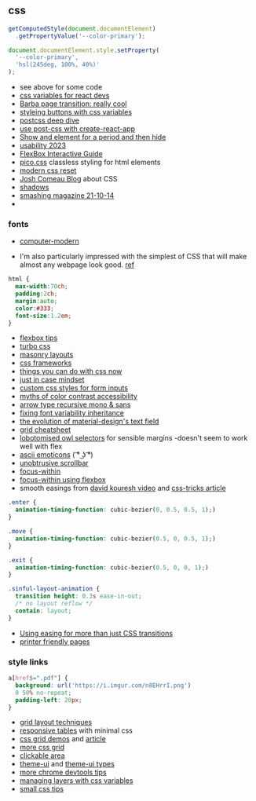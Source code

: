 ## css


```js
getComputedStyle(document.documentElement)
  .getPropertyValue('--color-primary');

document.documentElement.style.setProperty(
  '--color-primary',
  'hsl(245deg, 100%, 40%)'
);
```


- see above for some code
- [css variables for react devs](https://www.joshwcomeau.com/css/css-variables-for-react-devs/)
- [Barba page transition: really cool](https://barba.js.org/docs/getstarted/intro/)
- [styleing buttons with css variables](https://dev.to/isevcik/styling-button-component-with-css-custom-variables-d6h)
- [postcss deep dive](https://webdesign.tutsplus.com/series/postcss-deep-dive--cms-889)
- [use post-css with create-react-app](https://9to5tutorial.com/create-a-postcss-environment-with-create-react-app)
- [Show and element for a period and then hide](https://codepen.io/rishatmuhametshin/pen/BaWzLdX)
- [usability 2023](https://www.smashingmagazine.com/2023/01/usability-2023/)
- [FlexBox Interactive Guide](https://www.joshwcomeau.com/css/interactive-guide-to-flexbox/)
- [pico.css](https://github.com/picocss/pico) classless styling for html elements
- [modern css reset](https://www.joshwcomeau.com/css/custom-css-reset/)
- [Josh Comeau Blog](https://www.joshwcomeau.com/) about CSS
- [shadows](https://www.joshwcomeau.com/css/designing-shadows/)
- [smashing magazine 21-10-14](https://www.smashingmagazine.com/2021/10/modern-css-solutions-for-common-problems/)
- 
### fonts

- [computer-modern](https://www.checkmyworking.com/cm-web-fonts/)


-  I'm also particularly impressed with the simplest of CSS that will make almost any webpage look good. [ref](https://responsivedesign.is/articles/rwd-weekly-433/?utm_source=Responsive+Design+Weekly&utm_campaign=4e437a1ff5-RWD_Newsletter_433&utm_medium=email&utm_term=0_df65b6d7c8-4e437a1ff5-52081993)

```css
html {
  max-width:70ch;
  padding:2ch;
  margin:auto;
  color:#333;
  font-size:1.2em;
}
```

- [flexbox tips](https://dev.to/melnik909/my-3-tips-about-flexbox-that-will-make-your-css-better-50g6)
- [turbo css](https://boomla.com/turbo-css)
- [masonry layouts](https://freefrontend.com/css-masonry-layout-examples/)
- [css frameworks](https://alexmercedcoder.medium.com/ultimate-2021-list-of-css-frameworks-and-component-libraries-for-angular-react-vue-and-svelte-696ef7ca0032)
- [things you can do with css now](https://www.smashingmagazine.com/2021/02/things-you-can-do-with-css-today/)
- [just in case mindset](https://ishadeed.com/article/the-just-in-case-mindset-css/)
- [custom css styles for form inputs](https://moderncss.dev/custom-css-styles-for-form-inputs-and-textareas/)
- [myths of color contrast accessibility](https://uxmovement.com/buttons/the-myths-of-color-contrast-accessibility/)
- [arrow type recursive mono & sans](https://github.com/arrowtype/recursive)
- [fixing font variability inheritance](https://pixelambacht.nl/2019/fixing-variable-font-inheritance/)
- [the evolution of material-design's text field](https://medium.com/google-design/the-evolution-of-material-designs-text-fields-603688b3fe03)
- [grid cheatsheet](http://grid.malven.co/)
- [lobotomised owl selectors](https://alistapart.com/article/axiomatic-css-and-lobotomized-owls/) for sensible margins -doesn't seem to work well with flex
- [ascii emoticons](https://upli.st/l/list-of-all-ascii-emoticons) ( ͡° ͜ʖ ͡°)
- [unobtrusive scrollbar](https://codepen.io/zachleat/pen/oNvprpX)
- [focus-within](https://developer.mozilla.org/en-US/docs/Web/CSS/:focus-within)
- [focus-within using flexbox](https://stackoverflow.com/questions/21154616/on-input-focus-change-color-of-label-how)
- smooth easings from [david kouresh video](https://www.youtube.com/watch?v=zVbLR7rI8ZU) and [css-tricks article](https://css-tricks.com/animating-layouts-with-the-flip-technique/)
```css
.enter {
  animation-timing-function: cubic-bezier(0, 0.5, 0.5, 1);)
}

.move {
  animation-timing-function: cubic-bezier(0.5, 0, 0.5, 1);)
}

.exit {
  animation-timing-function: cubic-bezier(0.5, 0, 0, 1);)
}

.sinful-layout-animation {
  transition height: 0.3s ease-in-out;
  /* no layout reflow */
  contain: layout;
}
```

- [Using easing for more than just CSS transitions](https://kilianvalkhof.com/2020/css-html/using-easing-for-more-than-just-css-transitions/)
- [printer friendly pages](https://www.sitepoint.com/css-printer-friendly-pages/)

### style links

```css
a[href$=".pdf"] {
  background: url('https://i.imgur.com/n8EHrrI.png')
  0 50% no-repeat;
  padding-left: 20px;
}
```

- [grid layout techniques](https://www.youtube.com/watch?v=KOvGeFUHAC0)
- [responsive tables](https://uglyduck.ca/responsive-tables/) with minimal css
- [css grid demos](https://tobireif.com/demos/grid/) and [article](https://tobireif.com/posts/layout_fun_with_css_grid/)
- [more css grid](https://www.freecodecamp.org/news/css-grid-changes-how-we-can-think-about-structuring-our-content/?ref=heydesigner)
- [clickable area](https://ishadeed.com/article/clickable-area/)
- [theme-ui](https://theme-ui.com/) and [theme-ui types](https://github.com/DefinitelyTyped/DefinitelyTyped/blob/master/types/theme-ui/index.d.ts)
- [more chrome devtools tips](https://dev.to/lpellis/things-you-may-not-know-about-chrome-devtools-53k6)
- [managing layers with css variables](https://dev.to/seibmacdaniel/an-incredibly-easy-way-to-manage-layers-in-scss-42c1)
- [small css tips](https://dev.to/seibmacdaniel/3-easy-to-apply-css-improvements-that-you-can-use-in-your-project-right-now-208e)
